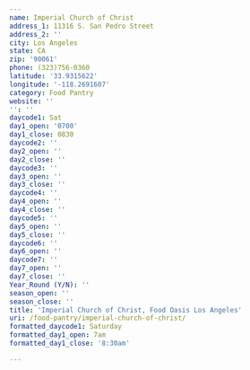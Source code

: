 ```yaml
---
name: Imperial Church of Christ
address_1: 11316 S. San Pedro Street
address_2: ''
city: Los Angeles
state: CA
zip: '90061'
phone: (323)756-0360
latitude: '33.9315622'
longitude: '-118.2691607'
category: Food Pantry
website: ''
'': ''
daycode1: Sat
day1_open: '0700'
day1_close: 0830
daycode2: ''
day2_open: ''
day2_close: ''
daycode3: ''
day3_open: ''
day3_close: ''
daycode4: ''
day4_open: ''
day4_close: ''
daycode5: ''
day5_open: ''
day5_close: ''
daycode6: ''
day6_open: ''
daycode7: ''
day7_open: ''
day7_close: ''
Year_Round (Y/N): ''
season_open: ''
season_close: ''
title: 'Imperial Church of Christ, Food Oasis Los Angeles'
uri: /food-pantry/imperial-church-of-christ/
formatted_daycode1: Saturday
formatted_day1_open: 7am
formatted_day1_close: '8:30am'

---
```

